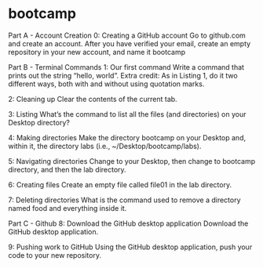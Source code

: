 # bootcamp
Part A - Account Creation
0: Creating a GitHub account
Go to github.com and create an account. After you have verified your email, create an empty repository in your new account, and name it bootcamp

Part B - Terminal Commands
1: Our first command
Write a command that prints out the string “hello, world”. Extra credit: As in Listing 1, do it two different ways, both with and without using quotation marks.

2: Cleaning up
Clear the contents of the current tab.

3: Listing
What’s the command to list all the files (and directories) on your Desktop directory?

4: Making directories
Make the directory bootcamp on your Desktop and, within it, the directory labs (i.e., ~/Desktop/bootcamp/labs).

5: Navigating directories
Change to your Desktop, then change to bootcamp directory, and then the lab directory.

6: Creating files
Create an empty file called file01 in the lab directory.

7: Deleting directories
What is the command used to remove a directory named food and everything inside it.

Part C - Github
8: Download the GitHub desktop application
Download the GitHub desktop application.

9: Pushing work to GitHub
Using the GitHub desktop application, push your code to your new repository.
 
